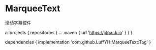 # MarqueeText
滚动字幕控件

allprojects {
		repositories {
			...
			maven { url 'https://jitpack.io' }
		}
	}
  
  dependencies {
	        implementation 'com.github.LuffYH:MarqueeText:Tag'
	}
